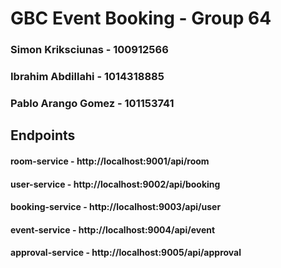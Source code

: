 # GBC Event Booking - Group 64

### Simon Kriksciunas - 100912566
### Ibrahim Abdillahi - 1014318885
### Pablo Arango Gomez - 101153741

## Endpoints

#### room-service - **http://localhost:9001/api/room**
#### user-service - **http://localhost:9002/api/booking**
#### booking-service - **http://localhost:9003/api/user**
#### event-service - **http://localhost:9004/api/event**
#### approval-service - **http://localhost:9005/api/approval**
